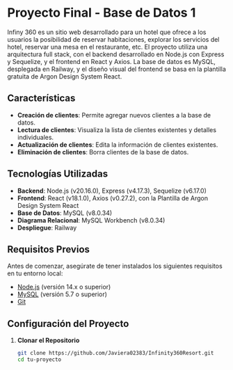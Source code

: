 # Proyecto Final - Base de Datos 1

Infiny 360 es un sitio web desarrollado para un hotel que ofrece a los usuarios la posibilidad de reservar habitaciones, explorar los servicios del hotel, reservar una mesa en el restaurante, etc. El proyecto utiliza una arquitectura full stack, con el backend desarrollado en Node.js con Express y Sequelize, y el frontend en React y Axios. La base de datos es MySQL, desplegada en Railway, y el diseño visual del frontend se basa en la plantilla gratuita de Argon Design System React.

## Características

- **Creación de clientes**: Permite agregar nuevos clientes a la base de datos.
- **Lectura de clientes**: Visualiza la lista de clientes existentes y detalles individuales.
- **Actualización de clientes**: Edita la información de clientes existentes.
- **Eliminación de clientes**: Borra clientes de la base de datos.

## Tecnologías Utilizadas

- **Backend**: Node.js (v20.16.0), Express (v4.17.3), Sequelize (v6.17.0)
- **Frontend**: React (v18.1.0), Axios (v0.27.2), con la Plantilla de Argon Design System React
- **Base de Datos**: MySQL (v8.0.34)
- **Diagrama Relacional**: MySQL Workbench (v8.0.34)
- **Despliegue**: Railway


## Requisitos Previos

Antes de comenzar, asegúrate de tener instalados los siguientes requisitos en tu entorno local:

- [Node.js](https://nodejs.org/) (versión 14.x o superior)
- [MySQL](https://www.mysql.com/) (versión 5.7 o superior)
- [Git](https://git-scm.com/)

## Configuración del Proyecto

1. **Clonar el Repositorio**
   
   ```bash
   git clone https://github.com/Javiera02383/Infinity360Resort.git
   cd tu-proyecto
